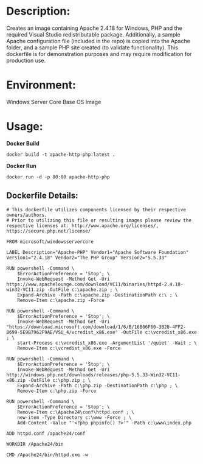 # Description:

Creates an image containing Apache 2.4.18 for Windows, PHP and the required Visual Studio redistributable package. Additionally, a sample Apache configuration file (included in the repo) is copied into the Apache folder, and a sample PHP site created (to validate functionality). This dockerfile is for demonstration purposes and may require modification for production use. 

# Environment:

Windows Server Core Base OS Image

# Usage:

**Docker Build**

```none
docker build -t apache-http-php:latest .
```

**Docker Run** 

```none
docker run -d -p 80:80 apache-http-php
```


## Dockerfile Details:
```
# This dockerfile utilizes components licensed by their respective owners/authors.
# Prior to utilizing this file or resulting images please review the respective licenses at: http://www.apache.org/licenses/, https://secure.php.net/license/

FROM microsoft/windowsservercore

LABEL Description="Apache-PHP" Vendor1="Apache Software Foundation" Version1="2.4.18" Vendor2="The PHP Group" Version2="5.5.33"

RUN powershell -Command \
	$ErrorActionPreference = 'Stop'; \
	Invoke-WebRequest -Method Get -Uri https://www.apachelounge.com/download/VC11/binaries/httpd-2.4.18-win32-VC11.zip -OutFile c:\apache.zip ; \
	Expand-Archive -Path c:\apache.zip -DestinationPath c:\ ; \
	Remove-Item c:\apache.zip -Force

RUN powershell -Command \
	$ErrorActionPreference = 'Stop'; \
   	Invoke-WebRequest -Method Get -Uri "https://download.microsoft.com/download/1/6/B/16B06F60-3B20-4FF2-B699-5E9B7962F9AE/VSU_4/vcredist_x86.exe" -OutFile c:\vcredist_x86.exe ; \
   	start-Process c:\vcredist_x86.exe -ArgumentList '/quiet' -Wait ; \
   	Remove-Item c:\vcredist_x86.exe -Force

RUN powershell -Command \
	$ErrorActionPreference = 'Stop'; \
	Invoke-WebRequest -Method Get -Uri http://windows.php.net/downloads/releases/php-5.5.33-Win32-VC11-x86.zip -OutFile c:\php.zip ; \
	Expand-Archive -Path c:\php.zip -DestinationPath c:\php ; \
	Remove-Item c:\php.zip -Force

RUN powershell -Command \
	$ErrorActionPreference = 'Stop'; \
	Remove-Item c:\Apache24\conf\httpd.conf ; \
	new-item -Type Directory c:\www -Force ; \
	Add-Content -Value "'<?php phpinfo() ?>'" -Path c:\www\index.php

ADD httpd.conf /apache24/conf

WORKDIR /Apache24/bin

CMD /Apache24/bin/httpd.exe -w
```

